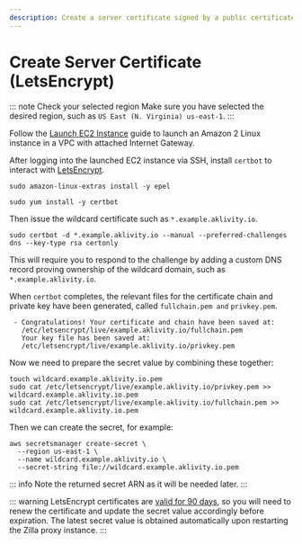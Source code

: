 ```yaml
---
description: Create a server certificate signed by a public certificate authority using LetsEncrypt.
---
```


# Create Server Certificate (LetsEncrypt)

::: note Check your selected region
Make sure you have selected the desired region, such as `US East (N. Virginia) us-east-1`.
:::

Follow the [Launch EC2 Instance](./launch-ec2-instance.md) guide to launch an Amazon 2 Linux instance in a VPC with attached Internet Gateway.

After logging into the launched EC2 instance via SSH, install `certbot` to interact with [LetsEncrypt](https://letsencrypt.org/).

```bash:no-line-numbers
sudo amazon-linux-extras install -y epel
```

```bash:no-line-numbers
sudo yum install -y certbot
```

Then issue the wildcard certificate such as `*.example.aklivity.io`.

```bash:no-line-numbers
sudo certbot -d *.example.aklivity.io --manual --preferred-challenges dns --key-type rsa certonly
```

This will require you to respond to the challenge by adding a custom DNS record proving ownership of the wildcard domain, such as `*.example.aklivity.io`.

When `certbot` completes, the relevant files for the certificate chain and private key have been generated, called `fullchain.pem and` `privkey.pem`.

```output:no-line-numbers
 - Congratulations! Your certificate and chain have been saved at:
   /etc/letsencrypt/live/example.aklivity.io/fullchain.pem
   Your key file has been saved at:
   /etc/letsencrypt/live/example.aklivity.io/privkey.pem
```

Now we need to prepare the secret value by combining these together:

```bash:no-line-numbers
touch wildcard.example.aklivity.io.pem
sudo cat /etc/letsencrypt/live/example.aklivity.io/privkey.pem >> wildcard.example.aklivity.io.pem
sudo cat /etc/letsencrypt/live/example.aklivity.io/fullchain.pem >> wildcard.example.aklivity.io.pem
```

Then we can create the secret, for example:

```bash:no-line-numbers
aws secretsmanager create-secret \
  --region us-east-1 \
  --name wildcard.example.aklivity.io \
  --secret-string file://wildcard.example.aklivity.io.pem
```

::: info
Note the returned secret ARN as it will be needed later.
:::

::: warning
LetsEncrypt certificates are [valid for 90 days](https://letsencrypt.org/docs/faq/#what-is-the-lifetime-for-let-s-encrypt-certificates-for-how-long-are-they-valid), so you will need to renew the certificate and update the secret value accordingly before expiration. The latest secret value is obtained automatically upon restarting the Zilla proxy instance.
:::

